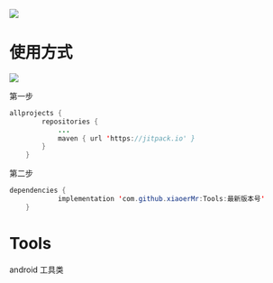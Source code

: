 
[![](https://jitpack.io/v/xiaoerMr/Tools.svg)](https://jitpack.io/#xiaoerMr/Tools)

# 使用方式

[![](https://jitpack.io/v/xiaoerMr/Tools.svg)](https://jitpack.io/#xiaoerMr/Tools)


第一步

```java
allprojects {
		repositories {
			...
			maven { url 'https://jitpack.io' }
		}
	}
```

第二步

```java
dependencies {
	        implementation 'com.github.xiaoerMr:Tools:最新版本号'
	}
```

# Tools

android 工具类

